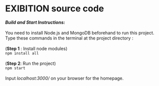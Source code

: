 # EXIBITION source code

**_Build and Start Instructions:_** <br />
<br/>
You need to install Node.js and MongoDB beforehand to run this project.
Type these commands in the terminal at the project directory : <br/>
<br/>
(**Step 1** : Install node modules) <br/>
```npm install all```<br />
<br/>
(**Step 2**: Run the project)<br/>
```npm start```<br/>
<br/>
Input _localhost:3000/_ on your browser for the homepage. <br/>
<br/>
